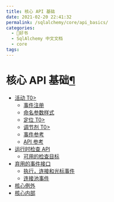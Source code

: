 ```yaml
---
title: 核心 API 基础
date: 2021-02-20 22:41:32
permalink: /sqlalchemy/core/api_basics/
categories:
  - 📖好书
  - SqlAlchemy 中文文档
  - core
tags:
---
```

核心 API 基础[¶](#core-api-basics "Permalink to this headline")
=============================================================

-   [活动 T0\>](event.html)
    -   [事件注册](event.html#event-registration)
    -   [命名参数样式](event.html#named-argument-styles)
    -   [定位 T0\>](event.html#targets)
    -   [调节剂 T0\>](event.html#modifiers)
    -   [事件参考](event.html#event-reference)
    -   [API 参考](event.html#api-reference)
-   [运行时检查 API](inspection.html)
    -   [可用的检查目标](inspection.html#available-inspection-targets)
-   [弃用的事件接口](interfaces.html)
    -   [执行，连接和光标事件](interfaces.html#execution-connection-and-cursor-events)
    -   [连接池事件](interfaces.html#connection-pool-events)
-   [核心例外](exceptions.html)
-   [核心内部](internals.html)

